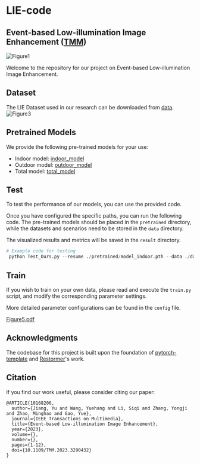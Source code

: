 # LIE-code
## Event-based Low-illumination Image Enhancement ([TMM](https://ieeexplore.ieee.org/abstract/document/10168206))

![Figure1](https://github.com/diamondxx/LIE-code/assets/37398726/62396571-8d63-4a79-9559-3e2b59922a15)

Welcome to the repository for our project on Event-based Low-illumination Image Enhancement. 

## Dataset
The LIE Dataset used in our research can be downloaded from [data](link_to_dataset).
![Figure3](https://github.com/diamondxx/LIE-code/assets/37398726/dacc9208-95f8-4d03-a42e-607ece01f7a7)

## Pretrained Models
We provide the following pre-trained models for your use:

- Indoor model: [indoor_model](link_to_indoor_model)
- Outdoor model: [outdoor_model](link_to_outdoor_model)
- Total model: [total_model](link_to_total_model)

## Test
To test the performance of our models, you can use the provided code.

Once you have configured the specific paths, you can run the following code. The pre-trained models should be placed in the `pretrained` directory, while the datasets and scenarios need to be stored in the `data` directory. 

The visualized results and metrics will be saved in the `result` directory.
```python
# Example code for testing
 python Test_Ours.py --resume ./pretrained/model_indoor.pth --data ./data/LIEDataset/orig_indoor_test --save ./result/display_indoor/
```

## Train
If you wish to train on your own data, please read and execute the `train.py` script, and modify the corresponding parameter settings. 

More detailed parameter configurations can be found in the `config` file.

[Figure5.pdf](https://github.com/diamondxx/LIE-code/files/12342722/Figure5.pdf)

## Acknowledgments
The codebase for this project is built upon the foundation of [pytorch-template](https://github.com/victoresque/pytorch-template) and [Restormer](https://github.com/swz30/Restormer)'s work.

## Citation

If you find our work useful, please consider citing our paper:
```
@ARTICLE{10168206,
  author={Jiang, Yu and Wang, Yuehang and Li, Siqi and Zhang, Yongji and Zhao, Minghao and Gao, Yue},
  journal={IEEE Transactions on Multimedia},
  title={Event-based Low-illumination Image Enhancement},
  year={2023},
  volume={},
  number={},
  pages={1-12},
  doi={10.1109/TMM.2023.3290432}
}
```
